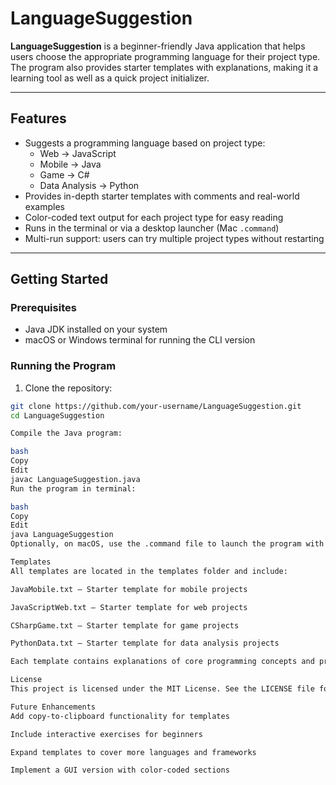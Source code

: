 # LanguageSuggestion

**LanguageSuggestion** is a beginner-friendly Java application that helps users choose the appropriate programming language for their project type. The program also provides starter templates with explanations, making it a learning tool as well as a quick project initializer.  

---

## Features

- Suggests a programming language based on project type:  
  - Web → JavaScript  
  - Mobile → Java  
  - Game → C#  
  - Data Analysis → Python  
- Provides in-depth starter templates with comments and real-world examples  
- Color-coded text output for each project type for easy reading  
- Runs in the terminal or via a desktop launcher (Mac `.command`)  
- Multi-run support: users can try multiple project types without restarting  

---

## Getting Started

### Prerequisites

- Java JDK installed on your system  
- macOS or Windows terminal for running the CLI version  

### Running the Program

1. Clone the repository:  
```bash
git clone https://github.com/your-username/LanguageSuggestion.git
cd LanguageSuggestion

Compile the Java program:

bash
Copy
Edit
javac LanguageSuggestion.java
Run the program in terminal:

bash
Copy
Edit
java LanguageSuggestion
Optionally, on macOS, use the .command file to launch the program with a double-click.

Templates
All templates are located in the templates folder and include:

JavaMobile.txt – Starter template for mobile projects

JavaScriptWeb.txt – Starter template for web projects

CSharpGame.txt – Starter template for game projects

PythonData.txt – Starter template for data analysis projects

Each template contains explanations of core programming concepts and practical examples.

License
This project is licensed under the MIT License. See the LICENSE file for details.

Future Enhancements
Add copy-to-clipboard functionality for templates

Include interactive exercises for beginners

Expand templates to cover more languages and frameworks

Implement a GUI version with color-coded sections
